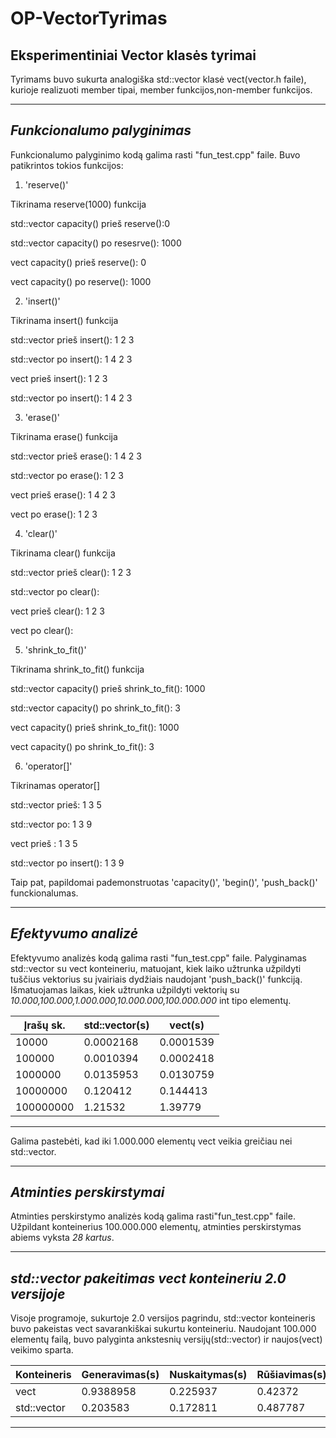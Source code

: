 # OP-VectorTyrimas
Eksperimentiniai Vector klasės tyrimai
-------------------------------------
Tyrimams buvo sukurta analogiška std::vector klasė vect(vector.h faile), kurioje realizuoti  member tipai, member funkcijos,non-member funkcijos.

--------------------------
*Funkcionalumo palyginimas*
-------------------------
Funkcionalumo palyginimo kodą galima rasti "fun_test.cpp" faile.
Buvo patikrintos tokios funkcijos:
1. 'reserve()' 

Tikrinama reserve(1000) funkcija

 std::vector capacity() prieš reserve():0
 
 std::vector capacity() po resesrve(): 1000
 
 vect capacity() prieš reserve(): 0
 
 vect capacity() po reserve(): 1000

2. 'insert()'

Tikrinama insert() funkcija

std::vector prieš insert(): 1 2 3 

std::vector po insert(): 1 4 2 3 

vect prieš insert(): 1 2 3 

std::vector po insert(): 1 4 2 3 


3. 'erase()'

Tikrinama erase() funkcija

std::vector prieš erase(): 1 4 2 3 

std::vector po erase(): 1 2 3 

vect prieš erase(): 1 4 2 3 

vect po erase(): 1 2 3 

4. 'clear()'

Tikrinama clear() funkcija

std::vector prieš clear(): 1 2 3 

std::vector po clear():

vect prieš clear(): 1 2 3

vect po clear():

5. 'shrink_to_fit()'

Tikrinama shrink_to_fit() funkcija

std::vector capacity() prieš shrink_to_fit(): 1000

std::vector capacity() po shrink_to_fit(): 3

vect capacity() prieš shrink_to_fit(): 1000

vect capacity() po shrink_to_fit(): 3

6. 'operator[]' 

Tikrinamas operator[]

std::vector prieš: 1 3 5

std::vector po: 1 3 9

vect prieš : 1 3 5

std::vector po insert(): 1 3 9

Taip pat, papildomai pademonstruotas 'capacity()', 'begin()', 'push_back()' funckionalumas.

----------------------------
*Efektyvumo analizė*
----------------------------
Efektyvumo analizės kodą galima rasti "fun_test.cpp" faile.
Palyginamas std::vector su vect konteineriu, matuojant, kiek laiko užtrunka užpildyti tuščius vektorius su įvairiais dydžiais naudojant 'push_back()' funkciją.
Išmatuojamas laikas, kiek užtrunka užpildyti vektorių su *10.000,100.000,1.000.000,10.000.000,100.000.000* int tipo elementų.


|Įrašų sk.    |std::vector(s)|vect(s)|
|-------------|--------------|-------------|
|10000        |0.0002168     |0.0001539    |
|100000       |0.0010394     |0.0002418    |
|1000000      |0.0135953     |0.0130759    |
|10000000     |0.120412      |0.144413     |
|100000000    |1.21532       |1.39779      |
--------------------------------------------

Galima pastebėti, kad iki 1.000.000 elementų vect veikia greičiau nei std::vector.

--------------------------------------------
*Atminties perskirstymai*
--------------------------------------------
Atminties perskirstymo analizės kodą galima rasti"fun_test.cpp" faile.
Užpildant konteinerius 100.000.000 elementų, atminties perskirstymas abiems vyksta *28 kartus*.

---------------------------------------------
*std::vector pakeitimas vect konteineriu 2.0 versijoje*
---------------------------------------------
Visoje programoje, sukurtoje 2.0 versijos pagrindu, std::vector konteineris buvo pakeistas vect savarankiškai sukurtu konteineriu.
Naudojant 100.000 elementų failą, buvo palyginta ankstesnių versijų(std::vector) ir naujos(vect) veikimo sparta.

|Konteineris|Generavimas(s)|Nuskaitymas(s)|Rūšiavimas(s)|Išvedimas(s)|Skirstymas(s)      |
|-----------|--------------|--------------|-------------|------------|-------------------|
|vect       |0.9388958     |0.225937      |0.42372      |0.119403    |0.0627537          |
|std::vector|0.203583      |0.172811      |0.487787     |0.092127    |0.603963           |
------------------------------------------------------------------------------------------




